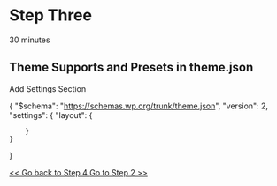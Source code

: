# Step Three

30 minutes

## Theme Supports and Presets in theme.json
  
Add Settings Section

{
    "$schema": "https://schemas.wp.org/trunk/theme.json",
    "version": 2,
    "settings": {
        "layout": {
            
        }
    }
}


[<< Go back to Step 4 ](./step-4/README.md)
[Go to Step 2 >>](./step-3/README.md)